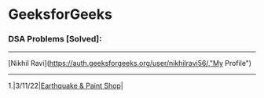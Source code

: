 # GeeksforGeeks
### DSA Problems [Solved]:

---

[Nikhil Ravi](https://auth.geeksforgeeks.org/user/nikhilravi56/,"My Profile")

---


1.|3/11/22|[Earthquake & Paint Shop](https://practice.geeksforgeeks.org/problems/earthquake-and-the-paint-shop4518/0)|
